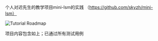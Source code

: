 
个人对迟先生的教学项目mini-lsm的实践 （https://github.com/skyzh/mini-lsm）

![Tutorial Roadmap](./mini-lsm-book/src/lsm-tutorial/00-full-overview.svg)

项目内容包含如上；已通过所有测试用例

